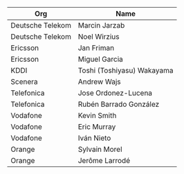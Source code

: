 | Org                    | Name                                                |
| -----------------------| ----------------------------------------------------|
| Deutsche Telekom | Marcin Jarzab  |
| Deutsche Telekom | Noel Wirzius  |
| Ericsson | Jan Friman |
| Ericsson | Miguel Garcia |
| KDDI | Toshi (Toshiyasu) Wakayama  |
| Scenera | Andrew Wajs  |
| Telefonica | Jose Ordonez-Lucena  |
| Telefonica | Rubén Barrado González  |
| Vodafone | Kevin Smith  |
| Vodafone | Eric Murray  |
| Vodafone | Iván Nieto  |
| Orange | Sylvain Morel|
| Orange | Jerôme Larrodé | 
